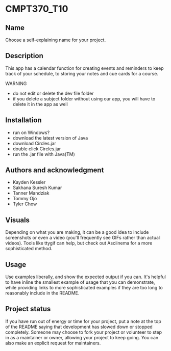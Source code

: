 # CMPT370_T10

## Name
Choose a self-explaining name for your project.

## Description
This app has a calendar function for creating events and reminders to keep track of your schedule, to storing your notes and cue cards for a course.

WARNING
- do not edit or delete the dev file folder
- if you delete a subject folder without using our app, you will have to delete it in the app as well

## Installation
- run on Windows?
- download the latest version of Java
- download Circles.jar
- double click Circles.jar
- run the .jar file with Java(TM)


## Authors and acknowledgment
- Kayden Kessler
- Sakhana Suresh Kumar
- Tanner Mandziak
- Tommy Ojo
- Tyler Chow

## Visuals
Depending on what you are making, it can be a good idea to include screenshots or even a video (you'll frequently see GIFs rather than actual videos). Tools like ttygif can help, but check out Asciinema for a more sophisticated method.


## Usage
Use examples liberally, and show the expected output if you can. It's helpful to have inline the smallest example of usage that you can demonstrate, while providing links to more sophisticated examples if they are too long to reasonably include in the README.


## Project status
If you have run out of energy or time for your project, put a note at the top of the README saying that development has slowed down or stopped completely. Someone may choose to fork your project or volunteer to step in as a maintainer or owner, allowing your project to keep going. You can also make an explicit request for maintainers.



